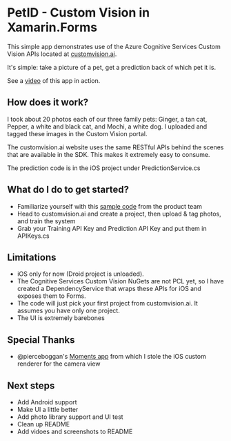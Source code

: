 # PetID - Custom Vision in Xamarin.Forms
This simple app demonstrates use of the Azure Cognitive Services Custom Vision APIs located at [customvision.ai](http://www.customvision.ai).

It's simple: take a picture of a pet, get a prediction back of which pet it is.

See a [video](https://www.dropbox.com/s/zsvcrodotnw9iq5/customvision.mov?dl=0) of this app in action.

## How does it work? 
I took about 20 photos each of our three family pets: Ginger, a tan cat, Pepper, a white and black cat, and Mochi, a white dog. I uploaded and tagged these images in the Custom Vision portal.

The customvision.ai website uses the same RESTful APIs behind the scenes that are available in the SDK. This makes it extremely easy to consume.

The prediction code is in the iOS project under PredictionService.cs

## What do I do to get started?
* Familiarize yourself with this [sample code](https://github.com/Microsoft/Cognitive-CustomVision-Windows/blob/master/Samples/CustomVision.Sample/Program.cs) from the product team
* Head to customvision.ai and create a project, then upload & tag photos, and train the system
* Grab your Training API Key and Prediction API Key and put them in APIKeys.cs

## Limitations
* iOS only for now (Droid project is unloaded).
* The Cognitive Services Custom Vision NuGets are not PCL yet, so I have created a DependencyService that wraps these APIs for iOS and exposes them to Forms.
* The code will just pick your first project from customvision.ai. It assumes you have only one project.  
* The UI is extremely barebones

## Special Thanks
* @pierceboggan's [Moments app](https://github.com/pierceboggan/Moments) from which I stole the iOS custom renderer for the camera view

## Next steps
* Add Android support
* Make UI a little better
* Add photo library support and UI test
* Clean up README
* Add vidoes and screenshots to README
